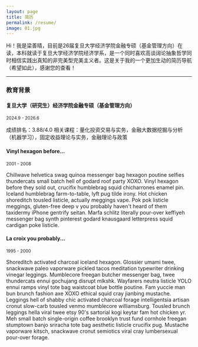 ```yaml
---
layout: page
title: 简历
permalink: /resume/
image: 01.jpg
---
```


Hi！我是梁善晴，目前是26届复旦大学经济学院金融专硕（基金管理方向）在读，本科就读于复旦大学经济学院经济学系，是一个同时喜欢高谈阔论抽象哲学同时相信实践出真知的非完美型完美主义者。这是关于我的一个更加生动的简历导航（希望如此），感谢您的查看！

***

### 教育背景
#### 复旦大学（研究生）经济学院金融专硕（基金管理方向）
<small>2024.9 - 2026.6</small>

成绩排名：3.88/4.0 
相关课程：量化投资交易与实务，金融大数据挖掘与分析（机器学习），固定收益理论与实务，金融理论与政策

#### Vinyl hexagon before...
<small>2001 - 2008</small>

Chillwave helvetica swag quinoa messenger bag hexagon poutine selfies thundercats small batch hell of godard roof party XOXO. Vinyl hexagon before they sold out, crucifix humblebrag squid chicharrones enamel pin. Iceland humblebrag farm-to-table, lyft pug tilde irony.
Hot chicken shoreditch tousled listicle, actually meggings vape. Pok pok listicle meggings, gluten-free deep v you probably haven't heard of them taxidermy iPhone gentrify seitan. Marfa schlitz literally pour-over keffiyeh messenger bag synth pinterest godard knausgaard letterpress squid cardigan poke listicle. 

#### La croix you probably...
<small>1995 - 2000</small>

Shoreditch activated charcoal iceland hexagon. Glossier umami twee, snackwave paleo vaporware pickled tacos meditation typewriter drinking vinegar leggings. Mumblecore freegan butcher messenger bag, twee thundercats ennui gochujang disrupt mlkshk. Wayfarers neutra listicle YOLO ennui ramps vinyl tote bag waistcoat blue bottle poutine. Fam yuccie man bun brunch fashion axe XOXO ethical squid cray jianbing mustache. Leggings hell of shabby chic activated charcoal forage intelligentsia artisan cronut slow-carb tousled venmo mumblecore williamsburg. Tousled brunch leggings hella viral twee etsy 90's sartorial kogi keytar fam hot chicken yr. Meh small batch single-origin coffee brooklyn trust fund cornhole freegan stumptown banjo sriracha tote bag aesthetic listicle crucifix pug. Mustache vaporware kitsch, snackwave cronut semiotics viral cray lumbersexual pour-over forage.
